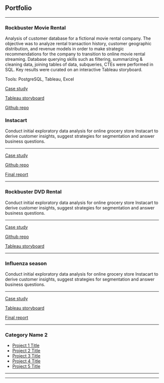 ## Portfolio

---

### Rockbuster Movie Rental

Analysis of customer database for a fictional movie rental company. The objective was to analyze rental transaction
history, customer geographic distribution, and revenue models in order to make strategic recommendations for the company
to transition to online movie rental streaming. Database querying skills such as filtering, summarizing & cleaning data,
joining tables of data, subqueries, CTEs were performed in SQL. Key results were curated on an interactive Tableau
storyboard.

Tools: PostgreSQL, Tableau, Excel

[Case study](/case_study/Rockbuster_Case_Study.pdf)

[Tableau storyboard](https://public.tableau.com/app/profile/chitranshi3388/viz/RockbusterProject_Revised/UpdatedStory)

[Github repo](https://github.com/chitranshi-singh/SQL-Rockbuster)



### Instacart

Conduct initial exploratory data analysis for online grocery store Instacart to derive customer insights, suggest
strategies for segmentation and answer business questions.

---
[Case study](/case_study/Instacart_case_study.pdf)
<!--- <img src="images/dummy_thumbnail.jpg?raw=true"/> -->


[Github repo](/case_study/Instacart_case_study.pdf)
<!--- <img src="images/dummy_thumbnail.jpg?raw=true"/> -->


[Final report](https://docs.google.com/spreadsheets/d/17IbCCePltL7LZymDaxz365W5qzWDNTVc/edit?usp=sharing&ouid=100983446213241354638&rtpof=true&sd=true)
<!--- <img src="images/dummy_thumbnail.jpg?raw=true"/> -->

---

### Rockbuster DVD Rental

Conduct initial exploratory data analysis for online grocery store Instacart to derive customer insights, suggest
strategies for segmentation and answer business questions.

---
[Case study](/case_study/Rockbuster_Case_Study.pdf)
<!--- <img src="images/dummy_thumbnail.jpg?raw=true"/> -->


[Github repo](https://github.com/chitranshi-singh/SQL-Rockbuster.git)
<!--- <img src="images/dummy_thumbnail.jpg?raw=true"/> -->


[Tableau storyboard](https://public.tableau.com/app/profile/chitranshi3388/viz/RockbusterProject_Revised/UpdatedStory)
<!--- <img src="images/dummy_thumbnail.jpg?raw=true"/> -->

---

### Influenza season

Conduct initial exploratory data analysis for online grocery store Instacart to derive customer insights, suggest
strategies for segmentation and answer business questions.

---
[Case study](/case_study/Influenza_Case_Study.pdf)
<!--- <img src="images/dummy_thumbnail.jpg?raw=true"/> -->


[Tableau storyboard](https://public.tableau.com/app/profile/chitranshi3388/viz/InfluenzaProject_Final/FinalDataStory)
<!--- <img src="images/dummy_thumbnail.jpg?raw=true"/> -->


[Final report](https://docs.google.com/spreadsheets/d/17IbCCePltL7LZymDaxz365W5qzWDNTVc/edit?usp=sharing&ouid=100983446213241354638&rtpof=true&sd=true)
<!--- <img src="images/dummy_thumbnail.jpg?raw=true"/> -->

---

### Category Name 2

- [Project 1 Title](http://example.com/)
- [Project 2 Title](http://example.com/)
- [Project 3 Title](http://example.com/)
- [Project 4 Title](http://example.com/)
- [Project 5 Title](http://example.com/)

---




---
<!-- <p style="font-size:11px">Page template forked from <a href="https://github.com/evanca/quick-portfolio">evanca</a></p>-->
<!-- Remove above link if you don't want to attibute -->
